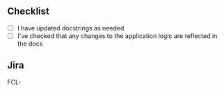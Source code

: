 <!-- Describe what has changed in this PR, and why -->

## Checklist

- [ ] I have updated docstrings as needed
- [ ] I've checked that any changes to the application logic are reflected in the docs

## Jira

<!-- What Jira ticket does this correspond to? All work should have a ticket (although multiple PRs may share the same one) -->

FCL-
